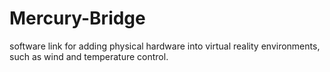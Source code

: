 Mercury-Bridge
==============

software link for adding physical hardware into virtual reality environments, such as wind and temperature control.

